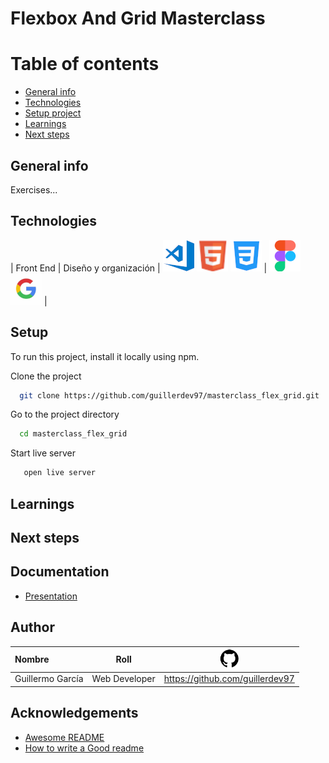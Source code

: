 # Flexbox And Grid Masterclass

# Table of contents
- [General info](#general-info)
- [Technologies](#technologies)
- [Setup project](#setup)
- [Learnings](#learnings)
- [Next steps](#next-steps)

## General info
Exercises...

## Technologies

|                                                                                                                                       Front End                                                                                                                                        |                                                                                             Diseño y organización                                                                                              |
<img src="https://github.com/Yelose/Yelose/blob/main/img/vscode.png"> <img src="https://github.com/Yelose/Yelose/blob/main/img/html.png"> <img src="https://github.com/Yelose/Yelose/blob/main/img/css.png"> | <img src="https://github.com/Yelose/Yelose/blob/main/img/figma.png"> <img src="https://github.com/Yelose/Yelose/blob/main/img/google.png"> |

## Setup

To run this project, install it locally using npm.

Clone the project

```bash
  git clone https://github.com/guillerdev97/masterclass_flex_grid.git
```

Go to the project directory

```bash
  cd masterclass_flex_grid
```

Start live server

```bash
   open live server
```

## Learnings

## Next steps

## Documentation
- [Presentation](https://www.figma.com/file/HCGDAXOHXuOM567hPHBryR/Proyecto-Pedag%C3%B3gico?node-id=111%3A3)

## Author
| Nombre                 |     Roll      | <img src="https://github.com/Yelose/Yelose/blob/main/img/github.png" width="30px" height="30px"> |
| :--------------------- | :-----------: | :----------------------------------------------------------------------------------------------: |
| Guillermo García       | Web Developer |                                 https://github.com/guillerdev97                                  |

## Acknowledgements

- [Awesome README](https://github.com/matiassingers/awesome-readme)
- [How to write a Good readme](https://bulldogjob.com/news/449-how-to-write-a-good-readme-for-your-github-project)
